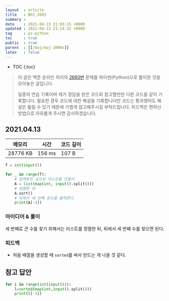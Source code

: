 ```yaml
---
layout  : article
title   : BOJ_2693
summary : 
date    : 2021-04-13 21:03:15 +0900
updated : 2021-04-13 21:14:32 +0900
tag     : ps-python
toc     : true
public  : true
parent  : [[/boj/boj-2000s]]
latex   : false
---
```

* TOC
{:toc}

> 이 글은 백준 온라인 저지의 [2693번](https://www.acmicpc.net/problem/2693) 문제를 파이썬(Python)으로 풀이한 것을 모아놓은 글입니다.
>
> 일종의 연습 기록이며 제가 정답을 받은 코드와 참고할만한 다른 코드를 같이 기록합니다. 필요한 경우 코드에 대한 해설을 기록합니다만 코드는 통과했어도 해설은 틀릴 수 있기 때문에 가볍게 참고해주시길 부탁드립니다. 피드백은 편하신 방법으로 자유롭게 주시면 감사하겠습니다.

## 2021.04.13

| 메모리    | 시간   | 코드 길이 |
| --------- | ------ | --------- |
| 28776 KB  | 156 ms | 107 B     |

```python
T = int(input())

for _ in range(T):
    # 입력받은 값으로 리스트를 만들어
    A = list(map(int, input().split()))
    # 정렬한 뒤
    A.sort()
    # 뒤에서 세 번째 원소를 출력한다.
    print(A[-3])
```

### 아이디어 & 풀이

세 번째로 큰 수를 찾기 위해서는 리스트를 정렬한 뒤, 뒤에서 세 번째 수를 찾으면 된다.

### 피드백

* 처음 배열을 생성할 때 `sorted`를 써서 만드는 게 나을 것 같다.

## 참고 답안

```python
for i in range(int(input())):
    l=sorted(map(int,input().split()))
    print(l[-3])
```
